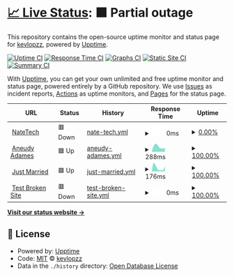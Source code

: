 # [📈 Live Status](https:///Status): <!--live status--> **🟧 Partial outage**

This repository contains the open-source uptime monitor and status page for [kevlopzz](https:///Status), powered by [Upptime](https://github.com/upptime/upptime).

[![Uptime CI](https://github.com/kevlopzz/Status/workflows/Uptime%20CI/badge.svg)](https://github.com/kevlopzz/Status/actions?query=workflow%3A%22Uptime+CI%22)
[![Response Time CI](https://github.com/kevlopzz/Status/workflows/Response%20Time%20CI/badge.svg)](https://github.com/kevlopzz/Status/actions?query=workflow%3A%22Response+Time+CI%22)
[![Graphs CI](https://github.com/kevlopzz/Status/workflows/Graphs%20CI/badge.svg)](https://github.com/kevlopzz/Status/actions?query=workflow%3A%22Graphs+CI%22)
[![Static Site CI](https://github.com/kevlopzz/Status/workflows/Static%20Site%20CI/badge.svg)](https://github.com/kevlopzz/Status/actions?query=workflow%3A%22Static+Site+CI%22)
[![Summary CI](https://github.com/kevlopzz/Status/workflows/Summary%20CI/badge.svg)](https://github.com/kevlopzz/Status/actions?query=workflow%3A%22Summary+CI%22)

With [Upptime](https://upptime.js.org), you can get your own unlimited and free uptime monitor and status page, powered entirely by a GitHub repository. We use [Issues](https://github.com/kevlopzz/Status/issues) as incident reports, [Actions](https://github.com/kevlopzz/Status/actions) as uptime monitors, and [Pages](https:///Status) for the status page.

<!--start: status pages-->
<!-- This summary is generated by Upptime (https://github.com/upptime/upptime) -->
<!-- Do not edit this manually, your changes will be overwritten -->
<!-- prettier-ignore -->
| URL | Status | History | Response Time | Uptime |
| --- | ------ | ------- | ------------- | ------ |
| <img alt="" src="https://icons.duckduckgo.com/ip3/www.natetech.dev.ico" height="13"> [NateTech](https://www.natetech.dev) | 🟥 Down | [nate-tech.yml](https://github.com/kevlopzz/Status/commits/HEAD/history/nate-tech.yml) | <details><summary><img alt="Response time graph" src="./graphs/nate-tech/response-time-week.png" height="20"> 0ms</summary><br><a href="https://kevlopzz.github.io/Status/history/nate-tech"><img alt="Response time 0" src="https://img.shields.io/endpoint?url=https%3A%2F%2Fraw.githubusercontent.com%2Fkevlopzz%2FStatus%2FHEAD%2Fapi%2Fnate-tech%2Fresponse-time.json"></a><br><a href="https://kevlopzz.github.io/Status/history/nate-tech"><img alt="24-hour response time 0" src="https://img.shields.io/endpoint?url=https%3A%2F%2Fraw.githubusercontent.com%2Fkevlopzz%2FStatus%2FHEAD%2Fapi%2Fnate-tech%2Fresponse-time-day.json"></a><br><a href="https://kevlopzz.github.io/Status/history/nate-tech"><img alt="7-day response time 0" src="https://img.shields.io/endpoint?url=https%3A%2F%2Fraw.githubusercontent.com%2Fkevlopzz%2FStatus%2FHEAD%2Fapi%2Fnate-tech%2Fresponse-time-week.json"></a><br><a href="https://kevlopzz.github.io/Status/history/nate-tech"><img alt="30-day response time 0" src="https://img.shields.io/endpoint?url=https%3A%2F%2Fraw.githubusercontent.com%2Fkevlopzz%2FStatus%2FHEAD%2Fapi%2Fnate-tech%2Fresponse-time-month.json"></a><br><a href="https://kevlopzz.github.io/Status/history/nate-tech"><img alt="1-year response time 0" src="https://img.shields.io/endpoint?url=https%3A%2F%2Fraw.githubusercontent.com%2Fkevlopzz%2FStatus%2FHEAD%2Fapi%2Fnate-tech%2Fresponse-time-year.json"></a></details> | <details><summary><a href="https://kevlopzz.github.io/Status/history/nate-tech">0.00%</a></summary><a href="https://kevlopzz.github.io/Status/history/nate-tech"><img alt="All-time uptime 20.02%" src="https://img.shields.io/endpoint?url=https%3A%2F%2Fraw.githubusercontent.com%2Fkevlopzz%2FStatus%2FHEAD%2Fapi%2Fnate-tech%2Fuptime.json"></a><br><a href="https://kevlopzz.github.io/Status/history/nate-tech"><img alt="24-hour uptime 0.00%" src="https://img.shields.io/endpoint?url=https%3A%2F%2Fraw.githubusercontent.com%2Fkevlopzz%2FStatus%2FHEAD%2Fapi%2Fnate-tech%2Fuptime-day.json"></a><br><a href="https://kevlopzz.github.io/Status/history/nate-tech"><img alt="7-day uptime 0.00%" src="https://img.shields.io/endpoint?url=https%3A%2F%2Fraw.githubusercontent.com%2Fkevlopzz%2FStatus%2FHEAD%2Fapi%2Fnate-tech%2Fuptime-week.json"></a><br><a href="https://kevlopzz.github.io/Status/history/nate-tech"><img alt="30-day uptime 1.38%" src="https://img.shields.io/endpoint?url=https%3A%2F%2Fraw.githubusercontent.com%2Fkevlopzz%2FStatus%2FHEAD%2Fapi%2Fnate-tech%2Fuptime-month.json"></a><br><a href="https://kevlopzz.github.io/Status/history/nate-tech"><img alt="1-year uptime 0.00%" src="https://img.shields.io/endpoint?url=https%3A%2F%2Fraw.githubusercontent.com%2Fkevlopzz%2FStatus%2FHEAD%2Fapi%2Fnate-tech%2Fuptime-year.json"></a></details>
| <img alt="" src="https://icons.duckduckgo.com/ip3/www.aneudyadames.dev.ico" height="13"> [Aneudy Adames](https://www.aneudyadames.dev) | 🟩 Up | [aneudy-adames.yml](https://github.com/kevlopzz/Status/commits/HEAD/history/aneudy-adames.yml) | <details><summary><img alt="Response time graph" src="./graphs/aneudy-adames/response-time-week.png" height="20"> 288ms</summary><br><a href="https://kevlopzz.github.io/Status/history/aneudy-adames"><img alt="Response time 314" src="https://img.shields.io/endpoint?url=https%3A%2F%2Fraw.githubusercontent.com%2Fkevlopzz%2FStatus%2FHEAD%2Fapi%2Faneudy-adames%2Fresponse-time.json"></a><br><a href="https://kevlopzz.github.io/Status/history/aneudy-adames"><img alt="24-hour response time 358" src="https://img.shields.io/endpoint?url=https%3A%2F%2Fraw.githubusercontent.com%2Fkevlopzz%2FStatus%2FHEAD%2Fapi%2Faneudy-adames%2Fresponse-time-day.json"></a><br><a href="https://kevlopzz.github.io/Status/history/aneudy-adames"><img alt="7-day response time 288" src="https://img.shields.io/endpoint?url=https%3A%2F%2Fraw.githubusercontent.com%2Fkevlopzz%2FStatus%2FHEAD%2Fapi%2Faneudy-adames%2Fresponse-time-week.json"></a><br><a href="https://kevlopzz.github.io/Status/history/aneudy-adames"><img alt="30-day response time 336" src="https://img.shields.io/endpoint?url=https%3A%2F%2Fraw.githubusercontent.com%2Fkevlopzz%2FStatus%2FHEAD%2Fapi%2Faneudy-adames%2Fresponse-time-month.json"></a><br><a href="https://kevlopzz.github.io/Status/history/aneudy-adames"><img alt="1-year response time 317" src="https://img.shields.io/endpoint?url=https%3A%2F%2Fraw.githubusercontent.com%2Fkevlopzz%2FStatus%2FHEAD%2Fapi%2Faneudy-adames%2Fresponse-time-year.json"></a></details> | <details><summary><a href="https://kevlopzz.github.io/Status/history/aneudy-adames">100.00%</a></summary><a href="https://kevlopzz.github.io/Status/history/aneudy-adames"><img alt="All-time uptime 99.98%" src="https://img.shields.io/endpoint?url=https%3A%2F%2Fraw.githubusercontent.com%2Fkevlopzz%2FStatus%2FHEAD%2Fapi%2Faneudy-adames%2Fuptime.json"></a><br><a href="https://kevlopzz.github.io/Status/history/aneudy-adames"><img alt="24-hour uptime 100.00%" src="https://img.shields.io/endpoint?url=https%3A%2F%2Fraw.githubusercontent.com%2Fkevlopzz%2FStatus%2FHEAD%2Fapi%2Faneudy-adames%2Fuptime-day.json"></a><br><a href="https://kevlopzz.github.io/Status/history/aneudy-adames"><img alt="7-day uptime 100.00%" src="https://img.shields.io/endpoint?url=https%3A%2F%2Fraw.githubusercontent.com%2Fkevlopzz%2FStatus%2FHEAD%2Fapi%2Faneudy-adames%2Fuptime-week.json"></a><br><a href="https://kevlopzz.github.io/Status/history/aneudy-adames"><img alt="30-day uptime 100.00%" src="https://img.shields.io/endpoint?url=https%3A%2F%2Fraw.githubusercontent.com%2Fkevlopzz%2FStatus%2FHEAD%2Fapi%2Faneudy-adames%2Fuptime-month.json"></a><br><a href="https://kevlopzz.github.io/Status/history/aneudy-adames"><img alt="1-year uptime 100.00%" src="https://img.shields.io/endpoint?url=https%3A%2F%2Fraw.githubusercontent.com%2Fkevlopzz%2FStatus%2FHEAD%2Fapi%2Faneudy-adames%2Fuptime-year.json"></a></details>
| <img alt="" src="https://icons.duckduckgo.com/ip3/just-married.us.ico" height="13"> [Just Married](https://just-married.us/) | 🟩 Up | [just-married.yml](https://github.com/kevlopzz/Status/commits/HEAD/history/just-married.yml) | <details><summary><img alt="Response time graph" src="./graphs/just-married/response-time-week.png" height="20"> 176ms</summary><br><a href="https://kevlopzz.github.io/Status/history/just-married"><img alt="Response time 190" src="https://img.shields.io/endpoint?url=https%3A%2F%2Fraw.githubusercontent.com%2Fkevlopzz%2FStatus%2FHEAD%2Fapi%2Fjust-married%2Fresponse-time.json"></a><br><a href="https://kevlopzz.github.io/Status/history/just-married"><img alt="24-hour response time 108" src="https://img.shields.io/endpoint?url=https%3A%2F%2Fraw.githubusercontent.com%2Fkevlopzz%2FStatus%2FHEAD%2Fapi%2Fjust-married%2Fresponse-time-day.json"></a><br><a href="https://kevlopzz.github.io/Status/history/just-married"><img alt="7-day response time 176" src="https://img.shields.io/endpoint?url=https%3A%2F%2Fraw.githubusercontent.com%2Fkevlopzz%2FStatus%2FHEAD%2Fapi%2Fjust-married%2Fresponse-time-week.json"></a><br><a href="https://kevlopzz.github.io/Status/history/just-married"><img alt="30-day response time 179" src="https://img.shields.io/endpoint?url=https%3A%2F%2Fraw.githubusercontent.com%2Fkevlopzz%2FStatus%2FHEAD%2Fapi%2Fjust-married%2Fresponse-time-month.json"></a><br><a href="https://kevlopzz.github.io/Status/history/just-married"><img alt="1-year response time 192" src="https://img.shields.io/endpoint?url=https%3A%2F%2Fraw.githubusercontent.com%2Fkevlopzz%2FStatus%2FHEAD%2Fapi%2Fjust-married%2Fresponse-time-year.json"></a></details> | <details><summary><a href="https://kevlopzz.github.io/Status/history/just-married">100.00%</a></summary><a href="https://kevlopzz.github.io/Status/history/just-married"><img alt="All-time uptime 83.70%" src="https://img.shields.io/endpoint?url=https%3A%2F%2Fraw.githubusercontent.com%2Fkevlopzz%2FStatus%2FHEAD%2Fapi%2Fjust-married%2Fuptime.json"></a><br><a href="https://kevlopzz.github.io/Status/history/just-married"><img alt="24-hour uptime 100.00%" src="https://img.shields.io/endpoint?url=https%3A%2F%2Fraw.githubusercontent.com%2Fkevlopzz%2FStatus%2FHEAD%2Fapi%2Fjust-married%2Fuptime-day.json"></a><br><a href="https://kevlopzz.github.io/Status/history/just-married"><img alt="7-day uptime 100.00%" src="https://img.shields.io/endpoint?url=https%3A%2F%2Fraw.githubusercontent.com%2Fkevlopzz%2FStatus%2FHEAD%2Fapi%2Fjust-married%2Fuptime-week.json"></a><br><a href="https://kevlopzz.github.io/Status/history/just-married"><img alt="30-day uptime 100.00%" src="https://img.shields.io/endpoint?url=https%3A%2F%2Fraw.githubusercontent.com%2Fkevlopzz%2FStatus%2FHEAD%2Fapi%2Fjust-married%2Fuptime-month.json"></a><br><a href="https://kevlopzz.github.io/Status/history/just-married"><img alt="1-year uptime 99.99%" src="https://img.shields.io/endpoint?url=https%3A%2F%2Fraw.githubusercontent.com%2Fkevlopzz%2FStatus%2FHEAD%2Fapi%2Fjust-married%2Fuptime-year.json"></a></details>
| <img alt="" src="https://icons.duckduckgo.com/ip3/thissitedoesnotexist.koj.co.ico" height="13"> [Test Broken Site](https://thissitedoesnotexist.koj.co) | 🟥 Down | [test-broken-site.yml](https://github.com/kevlopzz/Status/commits/HEAD/history/test-broken-site.yml) | <details><summary><img alt="Response time graph" src="./graphs/test-broken-site/response-time-week.png" height="20"> 0ms</summary><br><a href="https://kevlopzz.github.io/Status/history/test-broken-site"><img alt="Response time 0" src="https://img.shields.io/endpoint?url=https%3A%2F%2Fraw.githubusercontent.com%2Fkevlopzz%2FStatus%2FHEAD%2Fapi%2Ftest-broken-site%2Fresponse-time.json"></a><br><a href="https://kevlopzz.github.io/Status/history/test-broken-site"><img alt="24-hour response time 0" src="https://img.shields.io/endpoint?url=https%3A%2F%2Fraw.githubusercontent.com%2Fkevlopzz%2FStatus%2FHEAD%2Fapi%2Ftest-broken-site%2Fresponse-time-day.json"></a><br><a href="https://kevlopzz.github.io/Status/history/test-broken-site"><img alt="7-day response time 0" src="https://img.shields.io/endpoint?url=https%3A%2F%2Fraw.githubusercontent.com%2Fkevlopzz%2FStatus%2FHEAD%2Fapi%2Ftest-broken-site%2Fresponse-time-week.json"></a><br><a href="https://kevlopzz.github.io/Status/history/test-broken-site"><img alt="30-day response time 0" src="https://img.shields.io/endpoint?url=https%3A%2F%2Fraw.githubusercontent.com%2Fkevlopzz%2FStatus%2FHEAD%2Fapi%2Ftest-broken-site%2Fresponse-time-month.json"></a><br><a href="https://kevlopzz.github.io/Status/history/test-broken-site"><img alt="1-year response time 0" src="https://img.shields.io/endpoint?url=https%3A%2F%2Fraw.githubusercontent.com%2Fkevlopzz%2FStatus%2FHEAD%2Fapi%2Ftest-broken-site%2Fresponse-time-year.json"></a></details> | <details><summary><a href="https://kevlopzz.github.io/Status/history/test-broken-site">100.00%</a></summary><a href="https://kevlopzz.github.io/Status/history/test-broken-site"><img alt="All-time uptime 100.00%" src="https://img.shields.io/endpoint?url=https%3A%2F%2Fraw.githubusercontent.com%2Fkevlopzz%2FStatus%2FHEAD%2Fapi%2Ftest-broken-site%2Fuptime.json"></a><br><a href="https://kevlopzz.github.io/Status/history/test-broken-site"><img alt="24-hour uptime 100.00%" src="https://img.shields.io/endpoint?url=https%3A%2F%2Fraw.githubusercontent.com%2Fkevlopzz%2FStatus%2FHEAD%2Fapi%2Ftest-broken-site%2Fuptime-day.json"></a><br><a href="https://kevlopzz.github.io/Status/history/test-broken-site"><img alt="7-day uptime 100.00%" src="https://img.shields.io/endpoint?url=https%3A%2F%2Fraw.githubusercontent.com%2Fkevlopzz%2FStatus%2FHEAD%2Fapi%2Ftest-broken-site%2Fuptime-week.json"></a><br><a href="https://kevlopzz.github.io/Status/history/test-broken-site"><img alt="30-day uptime 100.00%" src="https://img.shields.io/endpoint?url=https%3A%2F%2Fraw.githubusercontent.com%2Fkevlopzz%2FStatus%2FHEAD%2Fapi%2Ftest-broken-site%2Fuptime-month.json"></a><br><a href="https://kevlopzz.github.io/Status/history/test-broken-site"><img alt="1-year uptime 100.00%" src="https://img.shields.io/endpoint?url=https%3A%2F%2Fraw.githubusercontent.com%2Fkevlopzz%2FStatus%2FHEAD%2Fapi%2Ftest-broken-site%2Fuptime-year.json"></a></details>

<!--end: status pages-->

[**Visit our status website →**](https:///Status)

## 📄 License

- Powered by: [Upptime](https://github.com/upptime/upptime)
- Code: [MIT](./LICENSE) © [kevlopzz](https:///Status)
- Data in the `./history` directory: [Open Database License](https://opendatacommons.org/licenses/odbl/1-0/)

